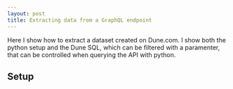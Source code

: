 ```yaml
---
layout: post
title: Extracting data from a GraphQL endpoint
---
```

<!--<img src="/images/fulls/01.jpg" class="fit image">-->
Here I show how to extract a dataset created on Dune.com. I show both the python setup and the Dune SQL, which can be filtered with a paramenter, that can be controlled when querying the API with python.

## Setup


